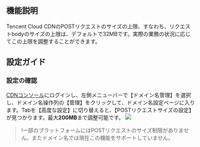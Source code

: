 
## 機能説明
Tencent Cloud CDNのPOSTリクエストのサイズの上限、すなわち、リクエストbodyのサイズの上限は、デフォルトで32MBです。実際の業務の状況に応じてこの上限を調整することができます。

## 設定ガイド

### 設定の確認

[CDNコンソール](https://console.cloud.tencent.com/cdn)にログインし、左側メニューバーで【ドメイン名管理】を選択し、ドメイン名操作列の【管理】をクリックして、ドメイン名設定ページに入ります。Tabを【高度な設定】に切り替えると、【POSTリクエストサイズの設定】が見つかります。最大**200MB**まで調整可能です。
![](https://main.qcloudimg.com/raw/699164be49344192830b158c1fd7fd55.png)

>!一部のプラットフォームにはPOSTリクエストのサイズ制限がありません。またドメイン名では現在この機能をサポートしていません。

